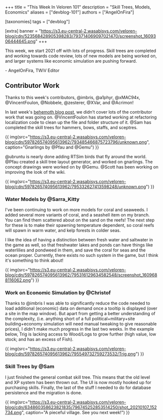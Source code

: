 +++
title = "This Week In Veloren 101"
description = "Skill Trees, Models, Economics"
aliases = ["devblog-101"]
authors = ["AngelOnFira"]

[taxonomies]
tags = ["devblog"]

[extra]
banner = "https://s3.eu-central-2.wasabisys.com/veloren-blog/cdn/523568428905398283/793714069097021470/screenshot_1609306444645.png"
+++

This week, we start 2021 off with lots of progress. Skill trees are completed
and working towards code review, lots of new models are being worked on, and
larger systems like economic simulation are pushing forward.

\- AngelOnFira, TWiV Editor

## Contributor Work

Thanks to this week's contributors, @imbris, @a1phyr, @xMAC94x, @VincentFoulon,
@Nobbele, @zesterer, @XVar, and @Acrimon!

In last week's [behemoth blog post](https://veloren.net/devblog-100/), we didn't
cover lots of the contributor work that was going on. @VincentFoulon has started
working at refactoring localization code to clean up the file and folder
structure of it. @Sam has completed the skill trees for hammers, bows, staffs,
and sceptres.

{{
  img(src="https://s3.eu-central-2.wasabisys.com/veloren-blog/cdn/597826574095613962/793485466875723796/unknown.png",
  caption="Gnarlings by @Pfau and @Gemu")
}}

@ubruntu is nearly done adding RTSim birds that fly around the world. @Pfau
created a skill tree layout generator, and worked on gnarlings. The concept
drawings were worked on by @Gemu. @Scott has been working on improving the look
of the wiki.

{{
  img(src="https://s3.eu-central-2.wasabisys.com/veloren-blog/cdn/597826574095613962/795332627413598248/unknown.png")
}}

### Water Models by @Sarra_Kitty

I've been continuing to work on more models for coral and seaweeds. I added
several more variants of coral, and a seashell item on my branch. You can find
them scattered about on the sand on the reefs! The next step for these is to
make their spawning temperature dependent, so coral reefs will spawn in warm
water, and kelp forests in colder seas.

I like the idea of having a distinction between fresh water and saltwater in the
game as well, so that freshwater lakes and ponds can have things like
waterlilies and pondweed in them, and save the coral for seas and the ocean
proper. Currently, there exists no such system in the game, but I think it's
something to think about!

{{
  img(src="https://s3.eu-central-2.wasabisys.com/veloren-blog/cdn/597826574095613962/795316129634582548/screenshot_1609688116062.png")
}}

### Work on Economic Simulation by @Christof

Thanks to @imbris I was able to significantly reduce the code needed to load
additional (economic) data on demand once a tooltip is displayed (over a site in
the map window). But apart from getting a better understanding of the
complexity, (i.e. anything short of a full political+military+site
building+economy simulation will need manual tweaking to give reasonable
prices), I didn't make much progress in the last two weeks. In the example
below, Trig is lacking access to Wood/Logs to grow further (high value, low
stock; and has an excess of Fish).

{{
  img(src="https://s3.eu-central-2.wasabisys.com/veloren-blog/cdn/597826574095613962/795549732759273532/Trig.png")
}}

### Skill Trees by @Sam

I just finished the general combat skill tree. This means that the old level and
XP system has been thrown out. The UI is now mostly hooked up for purchasing
skills. Finally, the last of the stuff I needed to do for database persistence
and the migration is done.

{{
  img(src="https://s3.eu-central-2.wasabisys.com/veloren-blog/cdn/634860358623821835/796745252853514250/shot_20210107_152734.png",
  caption="A pieceful village. See you next week!")
}}

